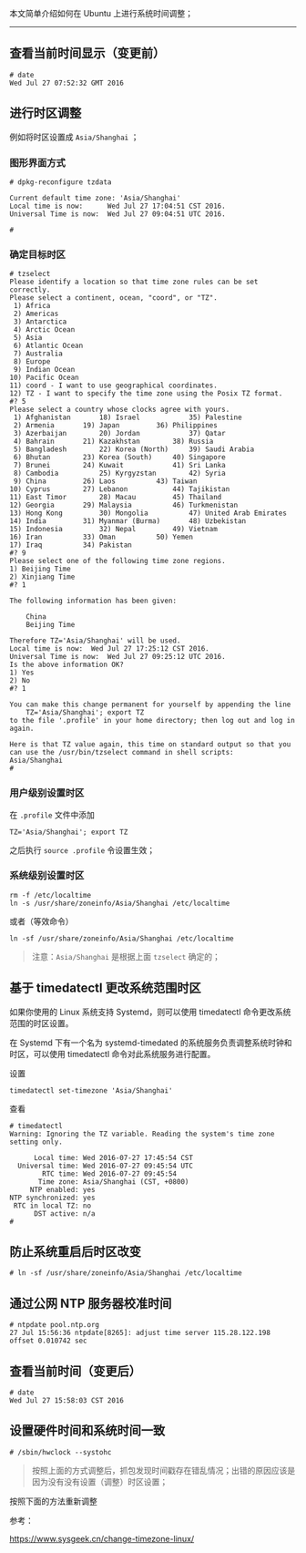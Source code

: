 

本文简单介绍如何在 Ubuntu 上进行系统时间调整；

----------


## 查看当前时间显示（变更前）
```shell
# date
Wed Jul 27 07:52:32 GMT 2016
```

## 进行时区调整

例如将时区设置成 `Asia/Shanghai` ；

### 图形界面方式
```shell
# dpkg-reconfigure tzdata

Current default time zone: 'Asia/Shanghai'
Local time is now:      Wed Jul 27 17:04:51 CST 2016.
Universal Time is now:  Wed Jul 27 09:04:51 UTC 2016.

#
```

### 确定目标时区
```shell
# tzselect
Please identify a location so that time zone rules can be set correctly.
Please select a continent, ocean, "coord", or "TZ".
 1) Africa
 2) Americas
 3) Antarctica
 4) Arctic Ocean
 5) Asia
 6) Atlantic Ocean
 7) Australia
 8) Europe
 9) Indian Ocean
10) Pacific Ocean
11) coord - I want to use geographical coordinates.
12) TZ - I want to specify the time zone using the Posix TZ format.
#? 5
Please select a country whose clocks agree with yours.
 1) Afghanistan		  18) Israel		    35) Palestine
 2) Armenia		  19) Japan		    36) Philippines
 3) Azerbaijan		  20) Jordan		    37) Qatar
 4) Bahrain		  21) Kazakhstan	    38) Russia
 5) Bangladesh		  22) Korea (North)	    39) Saudi Arabia
 6) Bhutan		  23) Korea (South)	    40) Singapore
 7) Brunei		  24) Kuwait		    41) Sri Lanka
 8) Cambodia		  25) Kyrgyzstan	    42) Syria
 9) China		  26) Laos		    43) Taiwan
10) Cyprus		  27) Lebanon		    44) Tajikistan
11) East Timor		  28) Macau		    45) Thailand
12) Georgia		  29) Malaysia		    46) Turkmenistan
13) Hong Kong		  30) Mongolia		    47) United Arab Emirates
14) India		  31) Myanmar (Burma)	    48) Uzbekistan
15) Indonesia		  32) Nepal		    49) Vietnam
16) Iran		  33) Oman		    50) Yemen
17) Iraq		  34) Pakistan
#? 9
Please select one of the following time zone regions.
1) Beijing Time
2) Xinjiang Time
#? 1

The following information has been given:

	China
	Beijing Time

Therefore TZ='Asia/Shanghai' will be used.
Local time is now:	Wed Jul 27 17:25:12 CST 2016.
Universal Time is now:	Wed Jul 27 09:25:12 UTC 2016.
Is the above information OK?
1) Yes
2) No
#? 1

You can make this change permanent for yourself by appending the line
	TZ='Asia/Shanghai'; export TZ
to the file '.profile' in your home directory; then log out and log in again.

Here is that TZ value again, this time on standard output so that you
can use the /usr/bin/tzselect command in shell scripts:
Asia/Shanghai
#
```

### 用户级别设置时区

在 `.profile` 文件中添加
```shell
TZ='Asia/Shanghai'; export TZ
```
之后执行 `source .profile` 令设置生效；


### 系统级别设置时区

```shell
rm -f /etc/localtime
ln -s /usr/share/zoneinfo/Asia/Shanghai /etc/localtime
```
或者（等效命令）
```shell
ln -sf /usr/share/zoneinfo/Asia/Shanghai /etc/localtime
```
> 注意：`Asia/Shanghai` 是根据上面 `tzselect` 确定的；


## 基于 timedatectl 更改系统范围时区

如果你使用的 Linux 系统支持 Systemd，则可以使用 timedatectl 命令更改系统范围的时区设置。

在 Systemd 下有一个名为 systemd-timedated 的系统服务负责调整系统时钟和时区，可以使用 timedatectl 命令对此系统服务进行配置。

设置
```shell
timedatectl set-timezone 'Asia/Shanghai'
```

查看
```shell
# timedatectl
Warning: Ignoring the TZ variable. Reading the system's time zone setting only.

      Local time: Wed 2016-07-27 17:45:54 CST
  Universal time: Wed 2016-07-27 09:45:54 UTC
        RTC time: Wed 2016-07-27 09:45:54
       Time zone: Asia/Shanghai (CST, +0800)
     NTP enabled: yes
NTP synchronized: yes
 RTC in local TZ: no
      DST active: n/a
#
```

## 防止系统重启后时区改变
```shell
# ln -sf /usr/share/zoneinfo/Asia/Shanghai /etc/localtime
```

## 通过公网 NTP 服务器校准时间
```shell
# ntpdate pool.ntp.org
27 Jul 15:56:36 ntpdate[8265]: adjust time server 115.28.122.198 offset 0.010742 sec
```

## 查看当前时间（变更后）
```shell
# date
Wed Jul 27 15:58:03 CST 2016
```

## 设置硬件时间和系统时间一致
```shell
# /sbin/hwclock --systohc
```

> 按照上面的方式调整后，抓包发现时间戳存在错乱情况；出错的原因应该是因为没有没有设置（调整）时区设置；


按照下面的方法重新调整






参考：

https://www.sysgeek.cn/change-timezone-linux/